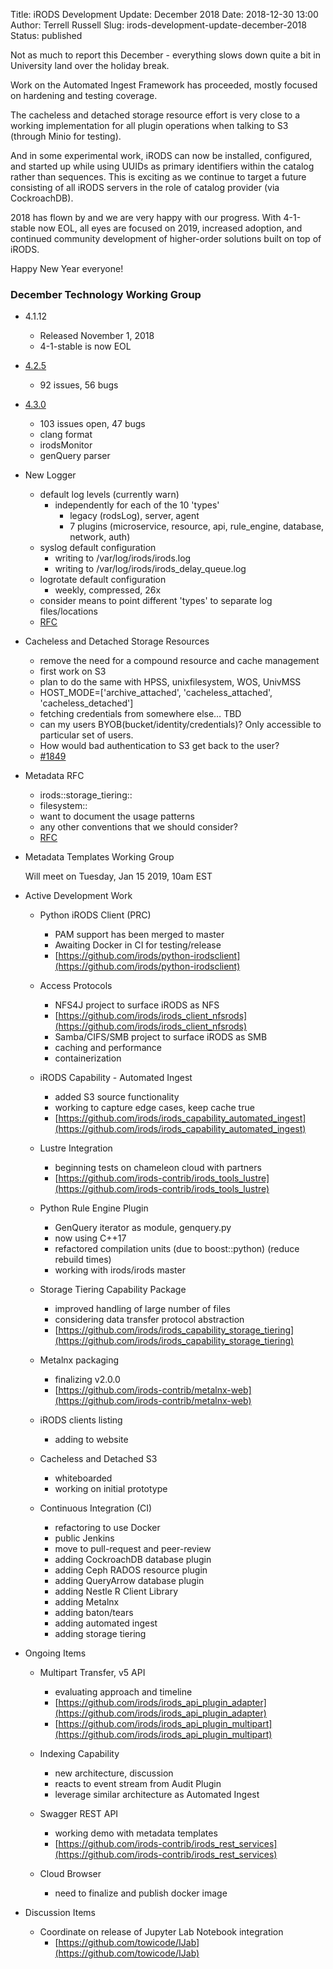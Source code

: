 Title: iRODS Development Update: December 2018
Date: 2018-12-30 13:00
Author: Terrell Russell
Slug: irods-development-update-december-2018
Status: published

Not as much to report this December - everything slows down quite a bit in University land over the holiday break.

Work on the Automated Ingest Framework has proceeded, mostly focused on hardening and testing coverage.

The cacheless and detached storage resource effort is very close to a working implementation for all plugin operations when talking to S3 (through Minio for testing).

And in some experimental work, iRODS can now be installed, configured, and started up while using UUIDs as primary identifiers within the catalog rather than sequences.  This is exciting as we continue to target a future consisting of all iRODS servers in the role of catalog provider (via CockroachDB).

2018 has flown by and we are very happy with our progress.  With 4-1-stable now EOL, all eyes are focused on 2019, increased adoption, and continued community development of higher-order solutions built on top of iRODS.

Happy New Year everyone!



### December Technology Working Group

- 4.1.12

    - Released November 1, 2018
    - 4-1-stable is now EOL

- [4.2.5](https://github.com/irods/irods/milestone/30)

    - 92 issues, 56 bugs

- [4.3.0](https://github.com/irods/irods/milestone/16)

    - 103 issues open, 47 bugs
    - clang format
    - irodsMonitor
    - genQuery parser

- New Logger

    - default log levels (currently warn)
        - independently for each of the 10 'types'
            - legacy (rodsLog), server, agent
            - 7 plugins (microservice, resource, api, rule_engine, database, network, auth)
    - syslog default configuration
        - writing to /var/log/irods/irods.log
        - writing to /var/log/irods/irods_delay_queue.log
    - logrotate default configuration
        - weekly, compressed, 26x
    - consider means to point different 'types' to separate log files/locations
    - [RFC](https://github.com/irods/irods_rfcs/blob/master/0001_logging.md)

- Cacheless and Detached Storage Resources

    - remove the need for a compound resource and cache management
    - first work on S3
    - plan to do the same with HPSS, unixfilesystem, WOS, UnivMSS 
    - HOST_MODE=['archive_attached', 'cacheless_attached', 'cacheless_detached']
    - fetching credentials from somewhere else… TBD
    - can my users BYOB(bucket/identity/credentials)?  Only accessible to particular set of users.
    - How would bad authentication to S3 get back to the user?
    - [#1849](https://github.com/irods/irods_resource_plugin_s3/issues/1849)

- Metadata RFC

    - irods::storage_tiering::<property>
    - filesystem::<property>
    - want to document the usage patterns
    - any other conventions that we should consider?
    - [RFC](https://github.com/irods/irods_rfcs/blob/master/0004_standard_metadata_attributes.md)

- Metadata Templates Working Group

    Will meet on Tuesday, Jan 15 2019, 10am EST

- Active Development Work

    - Python iRODS Client (PRC)
        - PAM support has been merged to master
        - Awaiting Docker in CI for testing/release
        - [https://github.com/irods/python-irodsclient](https://github.com/irods/python-irodsclient)

    - Access Protocols
        - NFS4J project to surface iRODS as NFS
        - [https://github.com/irods/irods_client_nfsrods](https://github.com/irods/irods_client_nfsrods)
        - Samba/CIFS/SMB project to surface iRODS as SMB
        - caching and performance
        - containerization

    - iRODS Capability - Automated Ingest
        - added S3 source functionality
        - working to capture edge cases, keep cache true
        - [https://github.com/irods/irods_capability_automated_ingest](https://github.com/irods/irods_capability_automated_ingest)

    - Lustre Integration
        - beginning tests on chameleon cloud with partners
        - [https://github.com/irods-contrib/irods_tools_lustre](https://github.com/irods-contrib/irods_tools_lustre)

    - Python Rule Engine Plugin
        - GenQuery iterator as module, genquery.py
        - now using C++17
        - refactored compilation units (due to boost::python) (reduce rebuild times)
        - working with irods/irods master

    - Storage Tiering Capability Package
        - improved handling of large number of files
        - considering data transfer protocol abstraction
        - [https://github.com/irods/irods_capability_storage_tiering](https://github.com/irods/irods_capability_storage_tiering)

    - Metalnx packaging
        - finalizing v2.0.0
        - [https://github.com/irods-contrib/metalnx-web](https://github.com/irods-contrib/metalnx-web)

    - iRODS clients listing
        - adding to website

    - Cacheless and Detached S3
        - whiteboarded
        - working on initial prototype

    - Continuous Integration (CI)
        - refactoring to use Docker
        - public Jenkins
        - move to pull-request and peer-review
        - adding CockroachDB database plugin
        - adding Ceph RADOS resource plugin
        - adding QueryArrow database plugin
        - adding Nestle R Client Library
        - adding Metalnx
        - adding baton/tears
        - adding automated ingest
        - adding storage tiering

- Ongoing Items

    - Multipart Transfer, v5 API
        - evaluating approach and timeline
        - [https://github.com/irods/irods_api_plugin_adapter](https://github.com/irods/irods_api_plugin_adapter)
        - [https://github.com/irods/irods_api_plugin_multipart](https://github.com/irods/irods_api_plugin_multipart)

    - Indexing Capability
        - new architecture, discussion
        - reacts to event stream from Audit Plugin
        - leverage similar architecture as Automated Ingest

    - Swagger REST API
        - working demo with metadata templates
        - [https://github.com/irods-contrib/irods_rest_services](https://github.com/irods-contrib/irods_rest_services)

    - Cloud Browser
        - need to finalize and publish docker image

- Discussion Items

    - Coordinate on release of Jupyter Lab Notebook integration
        - [https://github.com/towicode/IJab](https://github.com/towicode/IJab)
